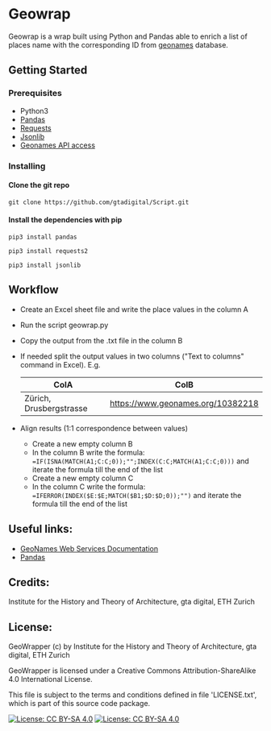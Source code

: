 # Geowrap  

Geowrap is a wrap built using Python and Pandas able to enrich a list of places name with the corresponding ID from [geonames](https://www.geonames.org/) database.     

## Getting Started

### Prerequisites

- Python3
- [Pandas](https://pypi.org/project/pandas/)
- [Requests](https://pypi.org/project/request/)
- [Jsonlib](https://pypi.org/project/jsonlib/)
- [Geonames API access](http://www.geonames.org/login)

### Installing

#### Clone the git repo

```
git clone https://github.com/gtadigital/Script.git
```

#### Install the dependencies with pip

```
pip3 install pandas

pip3 install requests2

pip3 install jsonlib
```

## Workflow

- Create an Excel sheet file and write the place values in the column A 
- Run the script geowrap.py 
- Copy the output from the .txt file in the column B
- If needed split the output values in two columns ("Text to columns" command in Excel). E.g.
  
    |ColA                        |   ColB                           |
    |----------------------------|----------------------------------|
    |Zürich, Drusbergstrasse     |https://www.geonames.org/10382218 |

- Align results (1:1 correspondence between values)
  - Create a new empty column B 
  - In the column B write the formula: ``` =IF(ISNA(MATCH(A1;C:C;0));"";INDEX(C:C;MATCH(A1;C:C;0))) ``` and iterate the formula till the end of the list
  - Create a new empty column C
  - In the column C write the formula: ``` =IFERROR(INDEX($E:$E;MATCH($B1;$D:$D;0));"") ``` and iterate the formula till the end of the list

## Useful links:
- [GeoNames Web Services Documentation](https://www.geonames.org/export/web-services.html)
- [Pandas](https://pandas.pydata.org/)

## Credits:

Institute for the History and Theory of Architecture, gta digital, ETH Zurich


## License:

GeoWrapper (c) by Institute for the History and Theory of Architecture, gta digital, ETH Zurich

GeoWrapper is licensed under a
Creative Commons Attribution-ShareAlike 4.0 International License.

This file is subject to the terms and conditions defined in file 'LICENSE.txt', which is part of this source code package.

[![License: CC BY-SA 4.0](https://licensebuttons.net/l/by-sa/4.0/80x15.png)](https://creativecommons.org/licenses/by-sa/4.0/) [![License: CC BY-SA 4.0](https://img.shields.io/badge/License-CC%20BY--SA%204.0-lightgrey.svg)](https://creativecommons.org/licenses/by-sa/4.0/)
